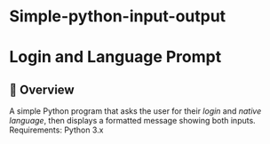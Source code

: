 # Simple-python-input-output

# Login and Language Prompt

## 📌 Overview
A simple Python program that asks the user for their *login* and *native language*, then displays a formatted message showing both inputs.
Requirements: Python 3.x
